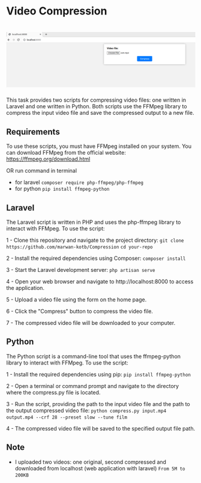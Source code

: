 # Video Compression

# ![img](img.png)



This task provides two scripts for compressing video files: one written in Laravel and one written in Python. Both scripts use the FFMpeg library to compress the input video file and save the compressed output to a new file.


## Requirements
To use these scripts, you must have FFMpeg installed on your system. You can download FFMpeg from the official website: https://ffmpeg.org/download.html

OR run command in terminal
- for laravel `composer require php-ffmpeg/php-ffmpeg`
- for python `pip install ffmpeg-python`

## Laravel
The Laravel script is written in PHP and uses the php-ffmpeg library to interact with FFMpeg. To use the script:

1 - Clone this repository and navigate to the project directory:
`git clone https://github.com/marwan-kotb/Compression`
`cd your-repo`

2 - Install the required dependencies using Composer: 
`composer install`

3 - Start the Laravel development server:
`php artisan serve`

4 - Open your web browser and navigate to http://localhost:8000 to access the application.

5 - Upload a video file using the form on the home page.

6 - Click the "Compress" button to compress the video file.

7 - The compressed video file will be downloaded to your computer.


## Python

The Python script is a command-line tool that uses the ffmpeg-python library to interact with FFMpeg. To use the script:

1 - Install the required dependencies using pip:
`pip install ffmpeg-python`

2 - Open a terminal or command prompt and navigate to the directory where the compress.py file is located.

3 - Run the script, providing the path to the input video file and the path to the output compressed video file:
`python compress.py input.mp4 output.mp4 --crf 28 --preset slow --tune film`

4 - The compressed video file will be saved to the specified output file path.



## Note
- I uploaded two videos:
one original, 
second compressed and downloaded from localhost (web application with laravel)
`From 5M to 200KB`




